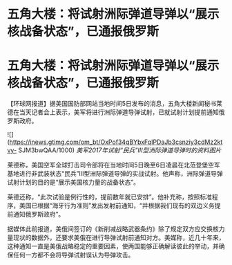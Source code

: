 # 五角大楼：将试射洲际弹道导弹以“展示核战备状态”，已通报俄罗斯

# 五角大楼：将试射洲际弹道导弹以“展示核战备状态”，已通报俄罗斯

【环球网报道】据美国国防部网站当地时间5日发布的消息，五角大楼新闻秘书莱德在当天记者会上表示，美军将进行洲际弹道导弹试射，已就试射计划提前通知俄罗斯政府。

![](https://inews.gtimg.com/om_bt/OxPof34qBYbxFqIPDaJb3csnziy3cdMz2ktvy-
SJM3bwQAA/1000) _美军2017年试射“民兵”III型洲际弹道导弹时的资料图片_

莱德称，美国空军全球打击司令部将在当地时间5日晚至6日凌晨在北范登堡空军基地进行非武装状态“民兵”III型洲际弹道导弹的实战试射。他声称，洲际弹道导弹试射计划的目的是“展示美国核力量的战备状态”。

莱德还称，“此次试验是例行性的，提前数年就已安排”。他补充称，按照标准程序，美国已根据“海牙行为准则”发出发射前通知，“并根据我们现有的双边义务提前通知俄罗斯政府”。

据媒体此前报道，美俄间签订的《新削减战略武器条约》除了规定双方应交换核力量现状的数据外，还要求美俄在进行导弹试射前通知对方。美媒称，近几十年来，这种通知一直是美俄战略稳定的重要因素，使两国能够正确解读彼此的举动，并确保任何一方都不会将导弹试射误认为导弹攻击。

